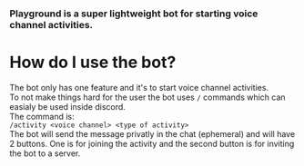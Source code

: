  ### Playground is a super lightweight bot for starting voice channel activities.

# How do I use the bot?
The bot only has one feature and it's to start voice channel activities.  
To not make things hard for the user the bot uses `/` commands which can easialy be used inside discord.  
The command is:  
`/activity <voice channel> <type of activity>`  
The bot will send the message privatly in the chat (ephemeral) and will have 2 buttons. One is for joining the activity and the second button is for inviting the bot to a server.


<!-- ### How can I create my own bot using this template
1. Simply fork the bot
2. download all the needed npm modules
3. add a `.env` file and inside of it write
```js
DISCORD_TOKEN=your discord token
```
4. host the bot in any server you want -->

